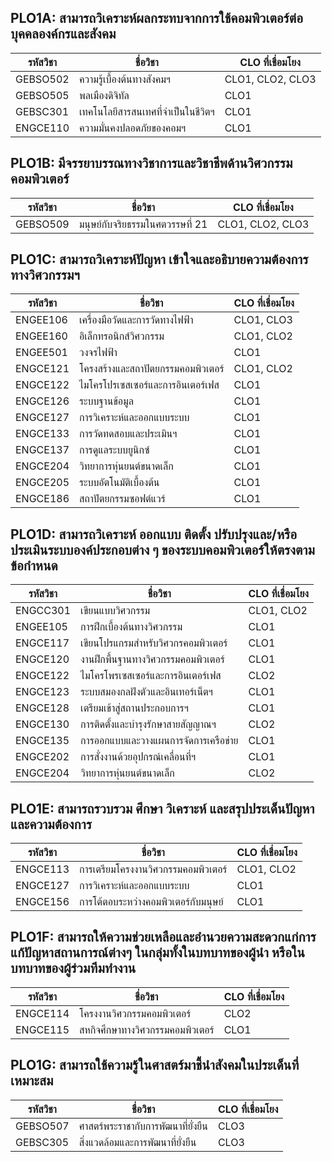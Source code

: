 ## PLO1A: สามารถวิเคราะห์ผลกระทบจากการใช้คอมพิวเตอร์ต่อบุคคลองค์กรและสังคม
| รหัสวิชา   | ชื่อวิชา                             | CLO ที่เชื่อมโยง                         |
|------------|---------------------------------------|------------------------------------------|
| GEBSO502   | ความรู้เบื้องต้นทางสังคมฯ             | CLO1, CLO2, CLO3                         |
| GEBSO505   | พลเมืองดิจิทัล                        | CLO1                                     |
| GEBSC301   | เทคโนโลยีสารสนเทศที่จำเป็นในชีวิตฯ    | CLO1                                     |
| ENGCE110   | ความมั่นคงปลอดภัยของคอมฯ              | CLO1                                     |

## PLO1B: มีจรรยาบรรณทางวิชาการและวิชาชีพด้านวิศวกรรมคอมพิวเตอร์
| รหัสวิชา   | ชื่อวิชา                             | CLO ที่เชื่อมโยง                         |
|------------|---------------------------------------|------------------------------------------|
| GEBSO509   | มนุษย์กับจริยธรรมในศตวรรษที่ 21      | CLO1, CLO2, CLO3                         |

## PLO1C: สามารถวิเคราะห์ปัญหา เข้าใจและอธิบายความต้องการทางวิศวกรรมฯ
| รหัสวิชา   | ชื่อวิชา                             | CLO ที่เชื่อมโยง                         |
|------------|---------------------------------------|------------------------------------------|
| ENGEE106   | เครื่องมือวัดและการวัดทางไฟฟ้า         | CLO1, CLO3                               |
| ENGEE160   | อิเล็กทรอนิกส์วิศวกรรม                | CLO1, CLO2                               |
| ENGEE501   | วงจรไฟฟ้า                              | CLO1                                     |
| ENGCE121   | โครงสร้างและสถาปัตยกรรมคอมพิวเตอร์   | CLO1, CLO2                               |
| ENGCE122   | ไมโครโปรเซสเซอร์และการอินเตอร์เฟส     | CLO1                                     |
| ENGCE126   | ระบบฐานข้อมูล                          | CLO1                                     |
| ENGCE127   | การวิเคราะห์และออกแบบระบบ             | CLO1                                     |
| ENGCE133   | การวัดทดสอบและประเมินฯ                 | CLO1                                     |
| ENGCE137   | การดูแลระบบยูนิกซ์                     | CLO1                                     |
| ENGCE204   | วิทยาการหุ่นยนต์ขนาดเล็ก              | CLO1                                     |
| ENGCE205   | ระบบอัตโนมัติเบื้องต้น                 | CLO1                                     |
| ENGCE186   | สถาปัตยกรรมซอฟต์แวร์                   | CLO1                                     |

## PLO1D: สามารถวิเคราะห์ ออกแบบ ติดตั้ง ปรับปรุงและ/หรือประเมินระบบองค์ประกอบต่าง ๆ ของระบบคอมพิวเตอร์ให้ตรงตามข้อกำหนด

| รหัสวิชา   | ชื่อวิชา                                | CLO ที่เชื่อมโยง                         |
|------------|------------------------------------------|------------------------------------------|
| ENGCC301   | เขียนแบบวิศวกรรม                         | CLO1, CLO2                               |
| ENGEE105   | การฝึกเบื้องต้นทางวิศวกรรม               | CLO1                                     |
| ENGCE117   | เขียนโปรแกรมสำหรับวิศวกรคอมพิวเตอร์      | CLO1                                     |
| ENGCE120   | งานฝึกพื้นฐานทางวิศวกรรมคอมพิวเตอร์     | CLO1                                     |
| ENGCE122   | ไมโครโพรเซสเซอร์และการอินเตอร์เฟส       | CLO2                                     |
| ENGCE123   | ระบบสมองกลฝังตัวและอินเทอร์เน็ตฯ        | CLO1                                     |
| ENGCE128   | เตรียมเข้าสู่สถานประกอบการฯ              | CLO1                                     |
| ENGCE130   | การติดตั้งและบำรุงรักษาสายสัญญาณฯ        | CLO2                                     |
| ENGCE135   | การออกแบบและวางแผนการจัดการเครือข่าย    | CLO1                                     |
| ENGCE202   | การสั่งงานด้วยอุปกรณ์เคลื่อนที่ฯ         | CLO1                                     |
| ENGCE204   | วิทยาการหุ่นยนต์ขนาดเล็ก                 | CLO2                                     |

## PLO1E: สามารถรวบรวม ศึกษา วิเคราะห์ และสรุปประเด็นปัญหาและความต้องการ

| รหัสวิชา   | ชื่อวิชา                               | CLO ที่เชื่อมโยง                         |
|------------|-----------------------------------------|------------------------------------------|
| ENGCE113   | การเตรียมโครงงานวิศวกรรมคอมพิวเตอร์    | CLO1, CLO2                               |
| ENGCE127   | การวิเคราะห์และออกแบบระบบ              | CLO1                                     |
| ENGCE156   | การโต้ตอบระหว่างคอมพิวเตอร์กับมนุษย์   | CLO1                                     |

## PLO1F: สามารถให้ความช่วยเหลือและอำนวยความสะดวกแก่การแก้ปัญหาสถานการณ์ต่างๆ ในกลุ่มทั้งในบทบาทของผู้นำ หรือในบทบาทของผู้ร่วมทีมทำงาน

| รหัสวิชา   | ชื่อวิชา                                | CLO ที่เชื่อมโยง                         |
|------------|------------------------------------------|------------------------------------------|
| ENGCE114   | โครงงานวิศวกรรมคอมพิวเตอร์              | CLO2                                     |
| ENGCE115   | สหกิจศึกษาทางวิศวกรรมคอมพิวเตอร์         | CLO1                                     |

## PLO1G: สามารถใช้ความรู้ในศาสตร์มาชี้นำสังคมในประเด็นที่เหมาะสม

| รหัสวิชา   | ชื่อวิชา                              | CLO ที่เชื่อมโยง                         |
|------------|----------------------------------------|------------------------------------------|
| GEBSO507   | ศาสตร์พระราชากับการพัฒนาที่ยั่งยืน     | CLO3                                     |
| GEBSC305   | สิ่งแวดล้อมและการพัฒนาที่ยั่งยืน        | CLO3                                     |

